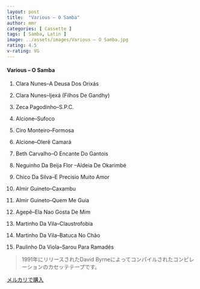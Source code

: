 ```yaml
---
layout: post
title:  "Various – O Samba"
author: mmr
categories: [ Cassette ]
tags: [ Samba, Latin ]
image: ../assets/images/Various – O Samba.jpg
rating: 4.5
v-rating: VG
---
```


#### Various – O Samba

1. Clara Nunes–A Deusa Dos Orixás

2. Clara Nunes–Ijexá (Filhos De Gandhy)

3. Zeca Pagodinho–S.P.C.

4. Alcione–Sufoco

5. Ciro Monteiro–Formosa

6. Alcione–Olerê Camará

7. Beth Carvalho–O Encante Do Gantois

8. Neguinho Da Beija Flor –Aldeia De Okarimbé

9. Chico Da Silva–E Precisio Muito Amor

10. Almir Guineto–Caxambu

11. Almir Guineto–Quem Me Guia

12. Agepê–Ela Nao Gosta De Mim

13. Martinho Da Vila–Claustrofobia

14. Martinho Da Vila–Batuca No Chão

15. Paulinho Da Viola–Sarou Para Ramadés

> 1991年にリリースされたDavid Byrneによってコンパイルされたコンピレーションのカセッテテープです。



[メルカリで購入](https://jp.mercari.com/item/m33683727041)

